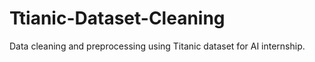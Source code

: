# Ttianic-Dataset-Cleaning
Data cleaning and preprocessing using Titanic dataset for AI internship.
